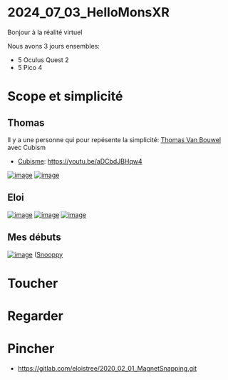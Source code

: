 # 2024_07_03_HelloMonsXR

Bonjour à la réalité virtuel

Nous avons 3 jours ensembles: 
- 5 Oculus Quest 2
- 5 Pico 4



  



# Scope et simplicité

## Thomas

Il y a une personne qui pour repésente la simplicité: [Thomas Van Bouwel](https://www.linkedin.com/in/thomas-van-bouwel-ba06233b/?originalSubdomain=be) avec Cubism
- [Cubisme](https://youtu.be/aDCbdJBHqw4): https://youtu.be/aDCbdJBHqw4

[![image](https://github.com/EloiStree/2024_07_03_HelloMonsXR/assets/20149493/9e1ffbd9-69ef-4b09-a0bb-5c0efb352af2)](https://youtu.be/aDCbdJBHqw4)
[![image](https://github.com/EloiStree/2024_07_03_HelloMonsXR/assets/20149493/aa08b9a0-22e7-4430-b559-90285e2f1439)](https://youtu.be/0UowL5cjhaI)

## Eloi 

[![image](https://github.com/EloiStree/2024_07_03_HelloMonsXR/assets/20149493/76ed60ed-cc65-41ae-869e-73708e370fc9)](https://youtu.be/3Q8TbYVGjpE)
[![image](https://github.com/EloiStree/2024_07_03_HelloMonsXR/assets/20149493/78923b7f-ede6-4a0f-827c-4b5ba56e2cd5)](https://youtu.be/4Gk-2IwnEEo)
[![image](https://github.com/EloiStree/2024_07_03_HelloMonsXR/assets/20149493/62a16c68-ded1-40d7-95b1-777dcf693d89)](https://youtu.be/nvMY04GPniE)




## Mes débuts
[![image](https://github.com/EloiStree/2024_07_03_HelloMonsXR/assets/20149493/8be23a36-b9f8-412e-9846-905016604125)](https://youtu.be/QqeDQi5-pTQ)
([Snooppy](https://youtu.be/cB1fjEJqvo8) 



# 



# Toucher


# Regarder


# Pincher 

- https://gitlab.com/eloistree/2020_02_01_MagnetSnapping.git
